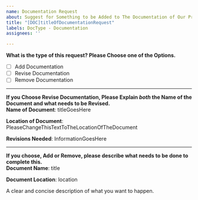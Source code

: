 ```yaml
---
name: Documentation Request
about: Suggest for Something to be Added to The Documentation of Our Product
title: "[DOC]titleOfDocumentationRequest"
labels: DocType - Documentation
assignees: ''

---
```


**What is the type of this request? Please Choose one of the Options.**
- [ ] Add Documentation
- [ ] Revise Documentation
- [ ] Remove Documentation
  
***

**If you Choose Revise Documentation, Please Explain *both* the Name of the Document and what needs to be Revised.**  
**Name of Document**: titleGoesHere
  
**Location of Document**: PleaseChangeThisTextToTheLocationOfTheDocument
  
**Revisions Needed**: InformationGoesHere
  
***

**If you choose, Add or Remove, please describe what needs to be done to complete this.**  
**Document Name**: title  
  
**Document Location**: location
  

A clear and concise description of what you want to happen.
